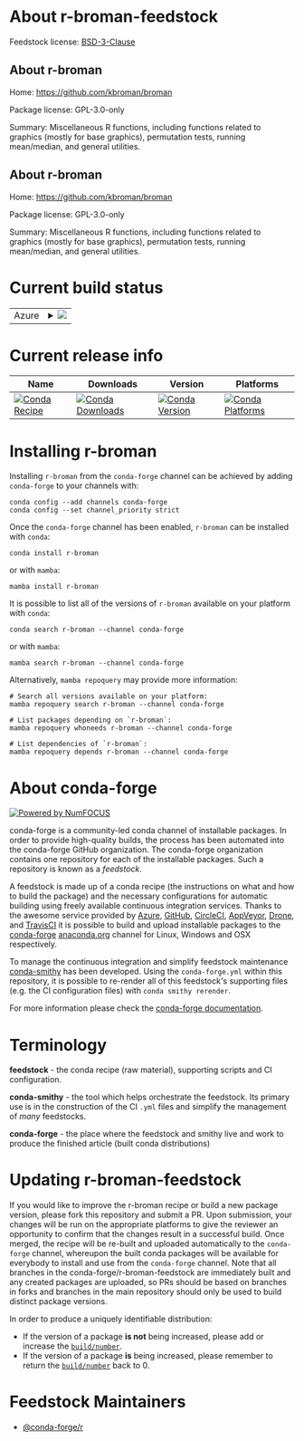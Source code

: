 About r-broman-feedstock
========================

Feedstock license: [BSD-3-Clause](https://github.com/conda-forge/r-broman-feedstock/blob/main/LICENSE.txt)


About r-broman
--------------

Home: https://github.com/kbroman/broman

Package license: GPL-3.0-only

Summary: Miscellaneous R functions, including functions related to graphics (mostly for base graphics), permutation tests, running mean/median, and general utilities.

About r-broman
--------------

Home: https://github.com/kbroman/broman

Package license: GPL-3.0-only

Summary: Miscellaneous R functions, including functions related to graphics (mostly for base graphics), permutation tests, running mean/median, and general utilities.

Current build status
====================


<table>
    
  <tr>
    <td>Azure</td>
    <td>
      <details>
        <summary>
          <a href="https://dev.azure.com/conda-forge/feedstock-builds/_build/latest?definitionId=17231&branchName=main">
            <img src="https://dev.azure.com/conda-forge/feedstock-builds/_apis/build/status/r-broman-feedstock?branchName=main">
          </a>
        </summary>
        <table>
          <thead><tr><th>Variant</th><th>Status</th></tr></thead>
          <tbody><tr>
              <td>linux_64_r_base4.4</td>
              <td>
                <a href="https://dev.azure.com/conda-forge/feedstock-builds/_build/latest?definitionId=17231&branchName=main">
                  <img src="https://dev.azure.com/conda-forge/feedstock-builds/_apis/build/status/r-broman-feedstock?branchName=main&jobName=linux&configuration=linux%20linux_64_r_base4.4" alt="variant">
                </a>
              </td>
            </tr><tr>
              <td>linux_64_r_base4.5</td>
              <td>
                <a href="https://dev.azure.com/conda-forge/feedstock-builds/_build/latest?definitionId=17231&branchName=main">
                  <img src="https://dev.azure.com/conda-forge/feedstock-builds/_apis/build/status/r-broman-feedstock?branchName=main&jobName=linux&configuration=linux%20linux_64_r_base4.5" alt="variant">
                </a>
              </td>
            </tr><tr>
              <td>osx_64_r_base4.4</td>
              <td>
                <a href="https://dev.azure.com/conda-forge/feedstock-builds/_build/latest?definitionId=17231&branchName=main">
                  <img src="https://dev.azure.com/conda-forge/feedstock-builds/_apis/build/status/r-broman-feedstock?branchName=main&jobName=osx&configuration=osx%20osx_64_r_base4.4" alt="variant">
                </a>
              </td>
            </tr><tr>
              <td>osx_64_r_base4.5</td>
              <td>
                <a href="https://dev.azure.com/conda-forge/feedstock-builds/_build/latest?definitionId=17231&branchName=main">
                  <img src="https://dev.azure.com/conda-forge/feedstock-builds/_apis/build/status/r-broman-feedstock?branchName=main&jobName=osx&configuration=osx%20osx_64_r_base4.5" alt="variant">
                </a>
              </td>
            </tr><tr>
              <td>win_64_r_base4.4</td>
              <td>
                <a href="https://dev.azure.com/conda-forge/feedstock-builds/_build/latest?definitionId=17231&branchName=main">
                  <img src="https://dev.azure.com/conda-forge/feedstock-builds/_apis/build/status/r-broman-feedstock?branchName=main&jobName=win&configuration=win%20win_64_r_base4.4" alt="variant">
                </a>
              </td>
            </tr><tr>
              <td>win_64_r_base4.5</td>
              <td>
                <a href="https://dev.azure.com/conda-forge/feedstock-builds/_build/latest?definitionId=17231&branchName=main">
                  <img src="https://dev.azure.com/conda-forge/feedstock-builds/_apis/build/status/r-broman-feedstock?branchName=main&jobName=win&configuration=win%20win_64_r_base4.5" alt="variant">
                </a>
              </td>
            </tr>
          </tbody>
        </table>
      </details>
    </td>
  </tr>
</table>

Current release info
====================

| Name | Downloads | Version | Platforms |
| --- | --- | --- | --- |
| [![Conda Recipe](https://img.shields.io/badge/recipe-r--broman-green.svg)](https://anaconda.org/conda-forge/r-broman) | [![Conda Downloads](https://img.shields.io/conda/dn/conda-forge/r-broman.svg)](https://anaconda.org/conda-forge/r-broman) | [![Conda Version](https://img.shields.io/conda/vn/conda-forge/r-broman.svg)](https://anaconda.org/conda-forge/r-broman) | [![Conda Platforms](https://img.shields.io/conda/pn/conda-forge/r-broman.svg)](https://anaconda.org/conda-forge/r-broman) |

Installing r-broman
===================

Installing `r-broman` from the `conda-forge` channel can be achieved by adding `conda-forge` to your channels with:

```
conda config --add channels conda-forge
conda config --set channel_priority strict
```

Once the `conda-forge` channel has been enabled, `r-broman` can be installed with `conda`:

```
conda install r-broman
```

or with `mamba`:

```
mamba install r-broman
```

It is possible to list all of the versions of `r-broman` available on your platform with `conda`:

```
conda search r-broman --channel conda-forge
```

or with `mamba`:

```
mamba search r-broman --channel conda-forge
```

Alternatively, `mamba repoquery` may provide more information:

```
# Search all versions available on your platform:
mamba repoquery search r-broman --channel conda-forge

# List packages depending on `r-broman`:
mamba repoquery whoneeds r-broman --channel conda-forge

# List dependencies of `r-broman`:
mamba repoquery depends r-broman --channel conda-forge
```


About conda-forge
=================

[![Powered by
NumFOCUS](https://img.shields.io/badge/powered%20by-NumFOCUS-orange.svg?style=flat&colorA=E1523D&colorB=007D8A)](https://numfocus.org)

conda-forge is a community-led conda channel of installable packages.
In order to provide high-quality builds, the process has been automated into the
conda-forge GitHub organization. The conda-forge organization contains one repository
for each of the installable packages. Such a repository is known as a *feedstock*.

A feedstock is made up of a conda recipe (the instructions on what and how to build
the package) and the necessary configurations for automatic building using freely
available continuous integration services. Thanks to the awesome service provided by
[Azure](https://azure.microsoft.com/en-us/services/devops/), [GitHub](https://github.com/),
[CircleCI](https://circleci.com/), [AppVeyor](https://www.appveyor.com/),
[Drone](https://cloud.drone.io/welcome), and [TravisCI](https://travis-ci.com/)
it is possible to build and upload installable packages to the
[conda-forge](https://anaconda.org/conda-forge) [anaconda.org](https://anaconda.org/)
channel for Linux, Windows and OSX respectively.

To manage the continuous integration and simplify feedstock maintenance
[conda-smithy](https://github.com/conda-forge/conda-smithy) has been developed.
Using the ``conda-forge.yml`` within this repository, it is possible to re-render all of
this feedstock's supporting files (e.g. the CI configuration files) with ``conda smithy rerender``.

For more information please check the [conda-forge documentation](https://conda-forge.org/docs/).

Terminology
===========

**feedstock** - the conda recipe (raw material), supporting scripts and CI configuration.

**conda-smithy** - the tool which helps orchestrate the feedstock.
                   Its primary use is in the construction of the CI ``.yml`` files
                   and simplify the management of *many* feedstocks.

**conda-forge** - the place where the feedstock and smithy live and work to
                  produce the finished article (built conda distributions)


Updating r-broman-feedstock
===========================

If you would like to improve the r-broman recipe or build a new
package version, please fork this repository and submit a PR. Upon submission,
your changes will be run on the appropriate platforms to give the reviewer an
opportunity to confirm that the changes result in a successful build. Once
merged, the recipe will be re-built and uploaded automatically to the
`conda-forge` channel, whereupon the built conda packages will be available for
everybody to install and use from the `conda-forge` channel.
Note that all branches in the conda-forge/r-broman-feedstock are
immediately built and any created packages are uploaded, so PRs should be based
on branches in forks and branches in the main repository should only be used to
build distinct package versions.

In order to produce a uniquely identifiable distribution:
 * If the version of a package **is not** being increased, please add or increase
   the [``build/number``](https://docs.conda.io/projects/conda-build/en/latest/resources/define-metadata.html#build-number-and-string).
 * If the version of a package **is** being increased, please remember to return
   the [``build/number``](https://docs.conda.io/projects/conda-build/en/latest/resources/define-metadata.html#build-number-and-string)
   back to 0.

Feedstock Maintainers
=====================

* [@conda-forge/r](https://github.com/orgs/conda-forge/teams/r/)

